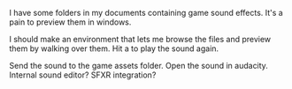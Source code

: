 I have some folders in my documents containing game sound effects.
It's a pain to preview them in windows.

I should make an environment that lets me browse the files and preview them by walking over them.
Hit a to play the sound again.

Send the sound to the game assets folder.
Open the sound in audacity.
Internal sound editor?
SFXR integration?